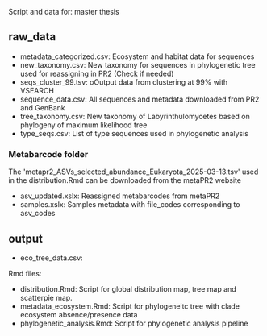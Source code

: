 Script and data for: master thesis

## raw_data
- metadata_categorized.csv: Ecosystem and habitat data for sequences
- new_taxonomy.csv: New taxonomy for sequences in phylogenetic tree used for reassigning in PR2 (Check if needed)
- seqs_cluster_99.tsv: oOutput data from clustering at 99% with VSEARCH
- sequence_data.csv: All sequences and metadata downloaded from PR2 and GenBank
- tree_taxonomy.csv: New taxonomy of Labyrinthulomycetes based on phylogeny of maximum likelihood tree
- type_seqs.csv: List of type sequences used in phylogenetic analysis
  
### Metabarcode folder
The 'metapr2_ASVs_selected_abundance_Eukaryota_2025-03-13.tsv' used in the distribution.Rmd can be downloaded from the metaPR2 website
- asv_updated.xslx: Reassigned metabarcodes from metaPR2
- samples.xslx: Samples metadata with file_codes corresponding to asv_codes

## output
- eco_tree_data.csv: 

Rmd files: 
- distribution.Rmd: Script for global distribution map, tree map and scatterpie map.
- metadata_ecosystem.Rmd: Script for phylogeneitc tree with clade ecosystem absence/presence data
- phylogenetic_analysis.Rmd: Script for phylogenetic analysis pipeline
